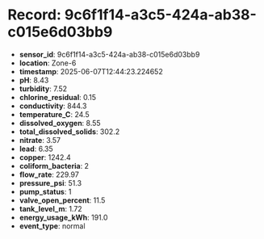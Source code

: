 # Record: 9c6f1f14-a3c5-424a-ab38-c015e6d03bb9

- **sensor_id**: 9c6f1f14-a3c5-424a-ab38-c015e6d03bb9
- **location**: Zone-6
- **timestamp**: 2025-06-07T12:44:23.224652
- **pH**: 8.43
- **turbidity**: 7.52
- **chlorine_residual**: 0.15
- **conductivity**: 844.3
- **temperature_C**: 24.5
- **dissolved_oxygen**: 8.55
- **total_dissolved_solids**: 302.2
- **nitrate**: 3.57
- **lead**: 6.35
- **copper**: 1242.4
- **coliform_bacteria**: 2
- **flow_rate**: 229.97
- **pressure_psi**: 51.3
- **pump_status**: 1
- **valve_open_percent**: 11.5
- **tank_level_m**: 1.72
- **energy_usage_kWh**: 191.0
- **event_type**: normal